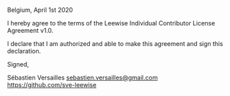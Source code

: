 Belgium, April 1st 2020

I hereby agree to the terms of the Leewise Individual Contributor License
Agreement v1.0.

I declare that I am authorized and able to make this agreement and sign this
declaration.

Signed,

Sébastien Versailles sebastien.versailles@gmail.com https://github.com/sve-leewise
